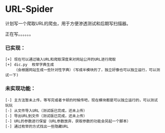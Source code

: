 # URL-Spider

计划写一个爬取URL的爬虫，用于方便渗透测试和后期写扫描器。

正在写。。。。。。

### 已实现：

    [+] 现在可以通过输入URL和爬取深度来对网站公开的URL进行爬取
    [+] dic.py  枚举字典生成
        （会根据网站生成一些针对性字典）(写成半模块的了，独立好像也可以独立运行，可以测试一下)

### 未实现功能：

    [-] 主方法暂未上传，等写完或者卡顿的时候传吧，现在模块都是可以独立运行的，可以测试玩玩
    [-] 从文件导入URL（测试版已完成，还未上传）
    [-] 导出URL到文件（测试版已完成，还未上传）
    [-] URL的参数进行保留（URL参数放弃，获取参数的功能会另起一个脚本）
    [-] 通过枚举的方式找出一些隐藏URL
